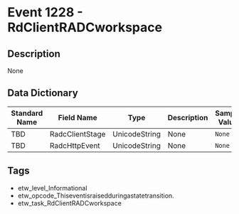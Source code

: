 # Event 1228 - RdClientRADCworkspace

## Description
None

## Data Dictionary
|Standard Name|Field Name|Type|Description|Sample Value|
|---|---|---|---|---|
|TBD|RadcClientStage|UnicodeString|None|`None`|
|TBD|RadcHttpEvent|UnicodeString|None|`None`|

## Tags
* etw_level_Informational
* etw_opcode_Thiseventisraisedduringastatetransition.
* etw_task_RdClientRADCworkspace